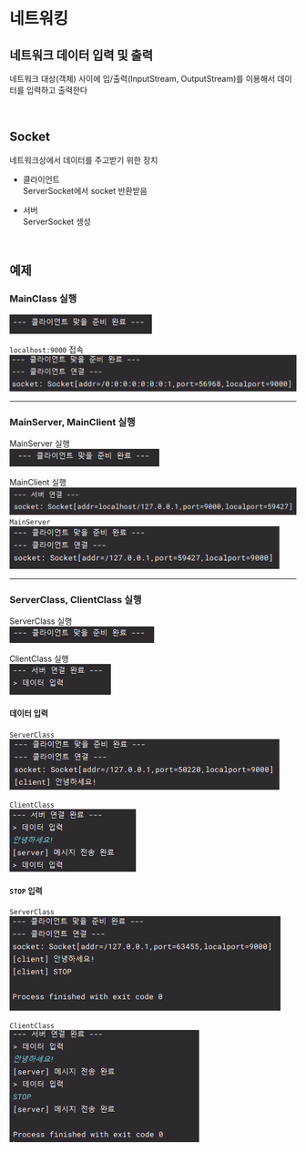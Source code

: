 # 네트워킹

## 네트워크 데이터 입력 및 출력

네트워크 대상(객체) 사이에 입/출력(InputStream, OutputStream)를 이용해서 데이터를 입력하고 출력한다

<br />

## Socket

네트워크상에서 데이터를 주고받기 위한 장치

- 클라이언트   
ServerSocket에서 socket 반환받음

- 서버   
ServerSocket 생성

<br />

## 예제

### MainClass 실행 

![img.png](img.png)

`localhost:9000` 접속   
![img_1.png](img_1.png)

---

### MainServer, MainClient 실행

MainServer 실행   
![img_2.png](img_2.png)

MainClient 실행   
![img_3.png](img_3.png)   
`MainServer`
![img_4.png](img_4.png)

---

### ServerClass, ClientClass 실행

ServerClass 실행   
![img_5.png](img_5.png)

ClientClass 실행   
![img_6.png](img_6.png)

#### 데이터 입력   
`ServerClass`   
![img_7.png](img_7.png) 

`ClientClass`   
![img_9.png](img_9.png)   

#### `STOP` 입력   
`ServerClass`   
![img_8.png](img_8.png)

`ClientClass`   
![img_10.png](img_10.png)
